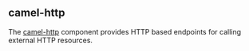 ## camel-http

The [camel-http](http://camel.apache.org/http4.html) component provides HTTP based endpoints for calling external HTTP resources.